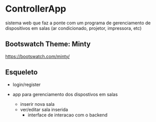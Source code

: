 # ControllerApp
sistema web que faz a ponte com um programa de gerenciamento de dispositivos em salas (ar condicionado, projetor, impressora, etc)

## Bootswatch Theme: Minty
https://bootswatch.com/minty/

## Esqueleto
-  login/register  

- app para gerenciamento dos dispostivos em salas  
  - inserir nova sala  
  - ver/editar sala inserida  
    - interface de interacao com o backend  
